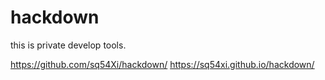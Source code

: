 # hackdown
this is private develop tools.


https://github.com/sq54Xi/hackdown/
https://sq54xi.github.io/hackdown/
